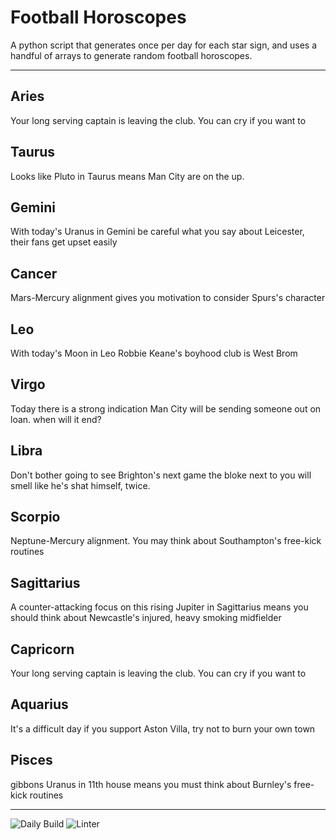 # Football Horoscopes

A python script that generates once per day for each star sign, and uses a handful of arrays to generate random football horoscopes.

---

<!-- horoscopes_item starts -->
<h2>Aries</h2><p>Your long serving captain is leaving the club. You can cry if you want to</p><h2>Taurus</h2><p>Looks like Pluto in Taurus means Man City are on the up.</p><h2>Gemini</h2><p>With today's Uranus in Gemini be careful what you say about Leicester, their fans get upset easily</p><h2>Cancer</h2><p>Mars-Mercury alignment gives you motivation to consider Spurs's character</p><h2>Leo</h2><p>With today's Moon in Leo Robbie Keane's boyhood club is West Brom</p><h2>Virgo</h2><p>Today there is a strong indication Man City will be sending someone out on loan. when will it end?</p><h2>Libra</h2><p>Don't bother going to see Brighton's next game the bloke next to you will smell like he's shat himself, twice.</p><h2>Scorpio</h2><p>Neptune-Mercury alignment. You may think about Southampton's free-kick routines</p><h2>Sagittarius</h2><p>A counter-attacking focus on this rising Jupiter in Sagittarius means you should think about Newcastle's injured, heavy smoking midfielder</p><h2>Capricorn</h2><p>Your long serving captain is leaving the club. You can cry if you want to</p><h2>Aquarius</h2><p>It's a difficult day if you support Aston Villa, try not to burn your own town</p><h2>Pisces</h2><p>gibbons Uranus in 11th house means you must think about Burnley's free-kick routines</p>
<!-- horoscopes_item ends -->

---

![Daily Build](https://github.com/MatBenfield/horofootball.thechels.uk/workflows/Daily%20Build/badge.svg) ![Linter](https://github.com/MatBenfield/horofootball.thechels.uk/workflows/Linter/badge.svg)
